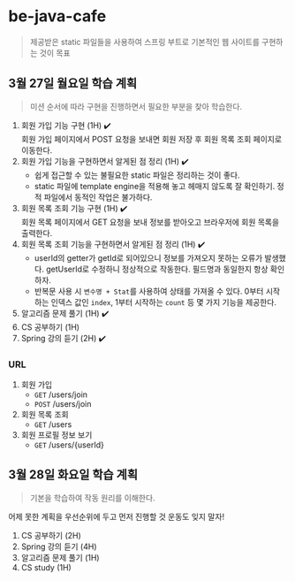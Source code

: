 # be-java-cafe

> 제공받은 static 파일들을 사용하여 스프링 부트로 기본적인 웹 사이트를 구현하는 것이 목표

## 3월 27일 월요일 학습 계획

> 미션 순서에 따라 구현을 진행하면서 필요한 부분을 찾아 학습한다.

1. 회원 가입 기능 구현 (1H) ✔️  
    회원 가입 페이지에서 POST 요청을 보내면 회원 저장 후 회원 목록 조회 페이지로 이동한다.
2. 회원 가입 기능을 구현하면서 알게된 점 정리 (1H) ✔️ 
   - 쉽게 접근할 수 있는 불필요한 static 파일은 정리하는 것이 좋다.
   - static 파일에 template engine을 적용해 놓고 헤매지 않도록 잘 확인하기. 정적 파일에서 동적인 작업은 불가하다.
3. 회원 목록 조회 기능 구현 (1H) ✔️  
    회원 목록 페이지에서 GET 요청을 보내 정보를 받아오고 브라우저에 회원 목록을 출력한다.
4. 회원 목록 조회 기능을 구현하면서 알게된 점 정리 (1H) ✔️
    - userId의 getter가 getId로 되어있으니 정보를 가져오지 못하는 오류가 발생했다. getUserId로 수정하니 정상적으로 작동한다. 필드명과 동일한지 항상 확인하자.
    - 반복문 사용 시 `변수명 + Stat`를 사용하여 상태를 가져올 수 있다. 0부터 시작하는 인덱스 값인 `index`, 1부터 시작하는 `count` 등 몇 가지 기능을 제공한다.
5. 알고리즘 문제 풀기 (1H) ✔️
6. CS 공부하기 (1H)
7. Spring 강의 듣기 (2H) ✔️

### URL

1. 회원 가입
   - `GET` /users/join
   - `POST` /users/join
2. 회원 목록 조회
   - `GET` /users
3. 회원 프로필 정보 보기
   - `GET` /users/{userId}

## 3월 28일 화요일 학습 계획

> 기본을 학습하여 작동 원리를 이해한다.

어제 못한 계획을 우선순위에 두고 먼저 진행할 것 운동도 잊지 말자!

1. CS 공부하기 (2H)
2. Spring 강의 듣기 (4H)
3. 알고리즘 문제 풀기 (1H)
4. CS study (1H)